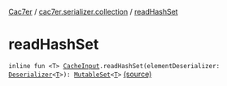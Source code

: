 [Cac7er](../index.md) / [cac7er.serializer.collection](index.md) / [readHashSet](./read-hash-set.md)

# readHashSet

`inline fun <T> `[`CacheInput`](../cac7er.serializer/-cache-input.md)`.readHashSet(elementDeserializer: `[`Deserializer`](../cac7er.serializer/-deserializer.md)`<`[`T`](read-hash-set.md#T)`>): `[`MutableSet`](https://kotlinlang.org/api/latest/jvm/stdlib/kotlin.collections/-mutable-set/index.html)`<`[`T`](read-hash-set.md#T)`>` [(source)](http://2wiqua.wcaokaze.com/gitbucket/wcaokaze/Cac7er/blob/master/src/main/java/cac7er/serializer/collection/set.kt#L19)